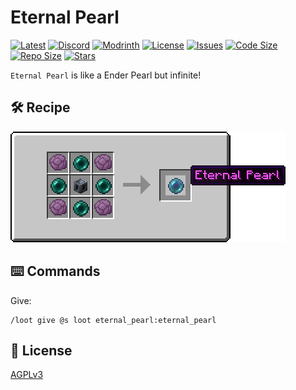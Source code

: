 # Eternal Pearl

[![Latest](https://img.shields.io/github/v/release/lullaby6/eternal-pearl-data-pack?color=blueviolet&logo=github)](https://github.com/lullaby6/eternal-pearl-data-pack/releases)
[![Discord](https://img.shields.io/discord/1327308441324097681?label=discord&color=blue&logo=discord)](https://discord.gg/5UdcDa5xNC)
[![Modrinth](https://img.shields.io/modrinth/dt/eternal-pearl?label=modrinth&logo=modrinth)](https://modrinth.com/datapack/eternal-parl)
[![License](https://img.shields.io/badge/license-mit-green)](https://github.com/lullaby6/eternal-pearl-data-pack/blob/main/LICENSE)
[![Issues](https://img.shields.io/github/issues/lullaby6/eternal-pearl-data-pack?color=orange&logo=github)](https://github.com/lullaby6/eternal-pearl-data-pack/issues)
[![Code Size](https://img.shields.io/github/languages/code-size/lullaby6/eternal-pearl-data-pack?color=purple&logoColor=white)](https://github.com/lullaby6/eternal-pearl-data-pack)
[![Repo Size](https://img.shields.io/github/repo-size/lullaby6/eternal-pearl-data-pack?logo=dropbox&color=red)](https://github.com/lullaby6/eternal-pearl-data-pack)
[![Stars](https://img.shields.io/github/stars/lullaby6/eternal-pearl-data-pack?logo=github&color=yellow)](https://github.com/lullaby6/eternal-pearl-data-pack/stargazers)

`Eternal Pearl` is like a Ender Pearl but infinite!

## 🛠️ Recipe

![Recipe](https://raw.githubusercontent.com/lullaby6/eternal-pearl-data-pack/refs/heads/main/images/recipe.png)

## ⌨️ Commands

Give:

```mcfunction
/loot give @s loot eternal_pearl:eternal_pearl
```

## 🪪 License

[AGPLv3](https://github.com/lullaby6/eternal-pearl-data-pack/blob/main/LICENSE)